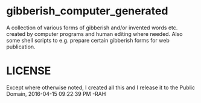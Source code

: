 # gibberish_computer_generated
A collection of various forms of gibberish and/or invented words etc. created by computer programs and human editing where needed. Also some shell scripts to e.g. prepare certain gibberish forms for web publication.

# LICENSE
Except where otherwise noted, I created all this and I release it to the Public Domain, 2016-04-15 09:22:39 PM -RAH